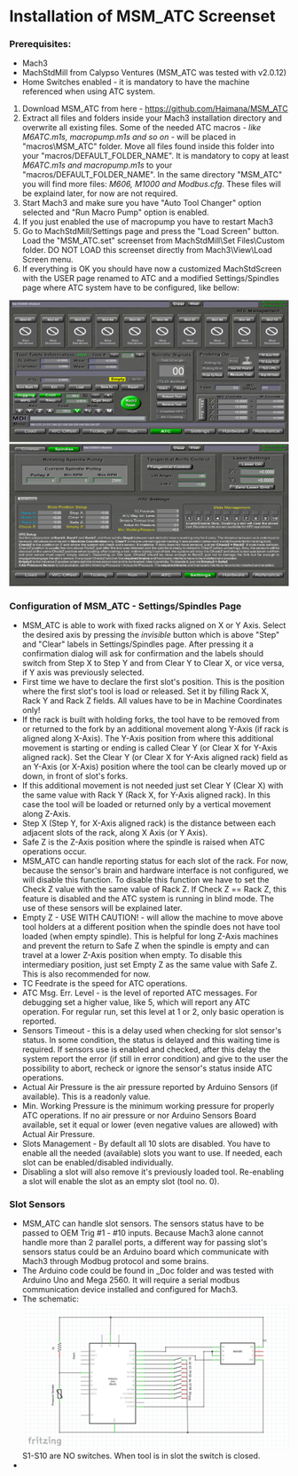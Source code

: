 # Installation of MSM_ATC Screenset

### Prerequisites:
- Mach3
- MachStdMill from Calypso Ventures (MSM_ATC was tested with v2.0.12)
- Home Switches enabled - it is mandatory to have the machine referenced when using ATC system.

1. Download MSM_ATC from here - https://github.com/Haimana/MSM_ATC
2. Extract all files and folders inside your Mach3 installation directory and overwrite all existing files. Some of the needed ATC macros - <i>like M6ATC.m1s, macropump.m1s and so on</i> - will be placed in "macros\MSM_ATC" folder. Move all files found inside this folder into your "macros/DEFAULT_FOLDER_NAME". It is mandatory to copy at least <i>M6ATC.m1s and macropump.m1s</i> to your "macros/DEFAULT_FOLDER_NAME". In the same directory "MSM_ATC" you will find more files: <i>M606, M1000 and Modbus.cfg</i>. These files will be explaind later, for now are not required.
3. Start Mach3 and make sure you have "Auto Tool Changer" option selected and "Run Macro Pump" option is enabled. 
4. If you just enabled the use of macropump you have to restart Mach3
5. Go to MachStdMill/Settings page and press the "Load Screen" button. Load the "MSM_ATC.set" screenset from MachStdMill\Set Files\Custom folder. DO NOT LOAD this screenset directly from Mach3\View\Load Screen menu.
6. If everything is OK you should have now a customized MachStdScreen with the USER page renamed to ATC and a modified Settings/Spindles page where ATC system have to be configured, like bellow:

![Unconfigured ATC Page](_Doc/Images/MSM_ATC_Unconfigured.PNG)
![Unconfigured ATC Settings Page](_Doc/Images/MSM_ATC_Settings_Unconfigured.PNG)

 
### Configuration of MSM_ATC - Settings/Spindles Page
- MSM_ATC is able to work with fixed racks aligned on X or Y Axis. Select the desired axis by pressing the <i>invisible</i> button which is above "Step" and "Clear" labels in Settings/Spindles page. After pressing it a confirmation dialog will ask for confirmation and the labels should switch from Step X to Step Y and from Clear Y to Clear X, or vice versa, if Y axis was previously selected.
- First time we have to declare the first slot's position. This is the position where the first slot's tool is load or released. Set it by filling Rack X, Rack Y and Rack Z fields. All values have to be in Machine Coordinates only!
- If the rack is built with holding forks, the tool have to be removed from or returned to the fork by an additional movement along Y-Axis (if rack is aligned along X-Axis). The Y-Axis position from where this additional movement is starting or ending is called Clear Y (or Clear X for Y-Axis aligned rack). Set the Clear Y (or Clear X for Y-Axis aligned rack) field as an Y-Axis (or X-Axis) position where the tool can be clearly moved up or down, in front of slot's forks.
- If this additional movement is not needed just set Clear Y (Clear X) with the same value with Rack Y (Rack X, for Y-Axis aligned rack). In this case the tool will be loaded or returned only by a vertical movement along Z-Axis. 
-  Step X (Step Y, for X-Axis aligned rack) is the distance between each adjacent slots of the rack, along X Axis (or Y Axis).
-  Safe Z is the Z-Axis position where the spindle is raised when ATC operations occur.
-  MSM_ATC can handle reporting status for each slot of the rack. For now, because the sensor's brain and hardware interface is not configured, we will disable this function. To disable this function we have to set the Check Z value with the same value of Rack Z. If Check Z == Rack Z, this feature is disabled and the ATC system is running in blind mode. The use of these sensors will be explained later. 
-  Empty Z - USE WITH CAUTION! - will allow the machine to move above tool holders at a different position when the spindle does not have tool loaded (when empty spindle). This is helpful for long Z-Axis machines and prevent  the return to Safe Z when the spindle is empty and can travel at a lower Z-Axis position when empty. To disable this intermediary position, just set Empty Z as the same value with Safe Z. This is also recommended for now.
-  TC Feedrate is the speed for ATC operations.
-  ATC Msg. Err. Level - is the level of reported ATC messages. For debugging set a higher value, like 5, which will report any ATC operation. For regular run, set this level at 1 or 2, only basic operation is reported.
-  Sensors Timeout - this is a delay used when checking for slot sensor's status. In some condition, the status is delayed and this waiting time is required. If sensors use is enabled and checked, after this delay the system report the error (if still in error condition) and give to the user the possibility to abort, recheck or ignore the sensor's status inside ATC operations.
- Actual Air Pressure is the air pressure reported by Arduino Sensors (if available). This is a readonly value.
- Min. Working Pressure is the minimum working pressure for properly ATC operations. If no air pressure or nor Arduino Sensors Board available, set it equal or lower (even negative values are allowed) with Actual Air Pressure.
- Slots Management - By default all 10 slots are disabled. You have to enable all the needed (available) slots you want to use. If needed, each slot can be enabled/disabled individually.
- Disabling a slot will also remove it's previously loaded tool. Re-enabling a slot will enable the slot as an empty slot (tool no. 0). 

### Slot Sensors
- MSM_ATC can handle slot sensors. The sensors status have to be passed to OEM Trig #1 - #10 inputs. Because Mach3 alone cannot handle more than 2 parallel ports, a different way for passing slot's sensors status could be an Arduino board which communicate with Mach3 through Modbug protocol and some brains.
- The Arduino code could be found in _Doc folder and was tested with Arduino Uno and Mega 2560. It will require a serial modbus communication device installed and configured for Mach3.
- The schematic:  ![Arduino Schematic Diagram](_Doc/Images/Arduino_Schematic_Diagram.PNG) S1-S10 are NO switches. When tool is in slot the switch is closed.
- 

